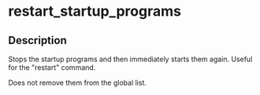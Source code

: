 # restart_startup_programs

## Description
Stops the startup programs and then immediately starts them again. Useful for the "restart" command.

Does not remove them from the global list.
